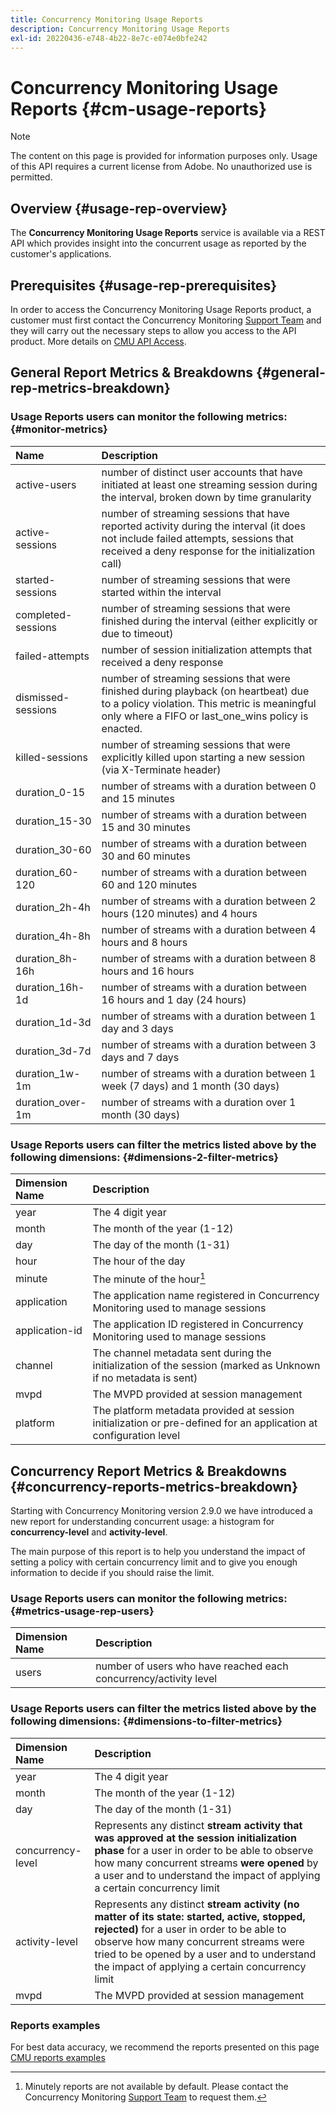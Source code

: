 ```yaml
---
title: Concurrency Monitoring Usage Reports
description: Concurrency Monitoring Usage Reports
exl-id: 20220436-e748-4b22-8e7c-e074e0bfe242
---
```

# Concurrency Monitoring Usage Reports {#cm-usage-reports}

>[!NOTE]
>
>The content on this page is provided for information purposes only. Usage of this API requires a current license from Adobe. No unauthorized use is permitted.



## Overview {#usage-rep-overview}

The **Concurrency Monitoring Usage Reports** service is available via a REST API which provides insight into the concurrent usage as reported by the customer's applications.

## Prerequisites {#usage-rep-prerequisites}

In order to access the Concurrency Monitoring Usage Reports product, a customer must first contact the Concurrency Monitoring [Support Team](mailto:tve-support@adobe.com) and they will carry out the necessary steps to allow you access to the API product. More details on [CMU API Access](/help/concurrency-monitoring/cmu-api-access.md). 

## General Report Metrics & Breakdowns {#general-rep-metrics-breakdown}

### Usage Reports users can monitor the following metrics:{#monitor-metrics}

| Name | Description |
|:---|:---|
| active-users       | number of distinct user accounts that have initiated at least one streaming session during the interval, broken down by time granularity                                                  |
| active-sessions    | number of streaming sessions that have reported activity during the interval (it does not include failed attempts, sessions that received a deny response for the initialization call)    |
| started-sessions   | number of streaming sessions that were started within the interval                                                                                                                        |
| completed-sessions | number of streaming sessions that were finished during the interval (either explicitly or due to timeout)                                                                                 |
| failed-attempts    | number of session initialization attempts that received a deny response                                                                                                                   |
| dismissed-sessions | number of streaming sessions that were finished during playback (on heartbeat) due to a policy violation. This metric is meaningful only where a FIFO or last_one_wins policy is enacted. |
| killed-sessions    | number of streaming sessions that were explicitly killed upon starting a new session (via X-Terminate header)                                                                             |
| duration_0-15      | number of streams with a duration between 0 and 15 minutes                                                                                                                                |
| duration_15-30     | number of streams with a duration between 15 and 30 minutes                                                                                                                               |
| duration_30-60     | number of streams with a duration between 30 and 60 minutes                                                                                                                               |
| duration_60-120    | number of streams with a duration between 60 and 120 minutes                                                                                                                              |
| duration_2h-4h     | number of streams with a duration between 2 hours (120 minutes) and 4 hours                                                                                                               |
| duration_4h-8h     | number of streams with a duration between 4 hours and 8 hours                                                                                                                             |
| duration_8h-16h    | number of streams with a duration between 8 hours and 16 hours                                                                                                                            |
| duration_16h-1d    | number of streams with a duration between 16 hours and 1 day (24 hours)                                                                                                                   |
| duration_1d-3d     | number of streams with a duration between 1 day and 3 days                                                                                                                                |
| duration_3d-7d     | number of streams with a duration between 3 days and 7 days                                                                                                                               |
| duration_1w-1m     | number of streams with a duration between 1 week (7 days) and 1 month (30 days)                                                                                                           |
| duration_over-1m   | number of streams with a duration over 1 month (30 days)                                                                                                                                  |

### Usage Reports users can filter the metrics listed above by the following dimensions: {#dimensions-2-filter-metrics}

| Dimension Name | Description                                                                                                       |
|:---------------|:------------------------------------------------------------------------------------------------------------------|
| year           | The 4 digit year                                                                                                  |
| month          | The month of the year (1-12)                                                                                      |
| day            | The day of the month (1-31)                                                                                       |
| hour           | The hour of the day                                                                                               |
| minute         | The minute of the hour[^1]                                                                                        |
| application    | The application name registered in Concurrency Monitoring used to manage sessions                                 |
| application-id | The application ID registered in Concurrency Monitoring used to manage sessions                                   |
| channel        | The channel metadata sent during the initialization of the session (marked as Unknown if no metadata is sent)     |
| mvpd           | The MVPD provided at session management                                                                           |
| platform       | The platform metadata provided at session initialization or pre-defined for an application at configuration level |

## Concurrency Report Metrics & Breakdowns {#concurrency-reports-metrics-breakdown}

Starting with Concurrency Monitoring version 2.9.0 we have introduced a new report for understanding concurrent usage: a histogram for **concurrency-level** and **activity-level**. 

The main purpose of this report is to help you understand the impact of setting a policy with certain concurrency limit and to give you enough information to decide if you should raise the limit.

### Usage Reports users can monitor the following metrics: {#metrics-usage-rep-users}

|  Dimension Name |                            Description                           |
|:---|:---|
| users           | number of users who have reached each concurrency/activity level |

### Usage Reports users can filter the metrics listed above by the following dimensions: {#dimensions-to-filter-metrics}

| Dimension Name  | Description |
|:---|:---|
| year              | The 4 digit year                                                                                                                                                                                                                                                                  |
| month             | The month of the year (1-12)                                                                                                                                                                                                                                                      |
| day               | The day of the month (1-31)                                                                                                                                                                                                                                                       |
| concurrency-level | Represents any distinct **stream activity that was approved at the session initialization phase** for a user in order to be able to observe how many concurrent streams **were opened** by a user and to understand the impact of applying a certain concurrency limit                    |
| activity-level    | Represents any distinct **stream activity (no matter of its state: started, active, stopped, rejected)** for a user in order to be able to observe how many concurrent streams were tried to be opened by a user and to understand the impact of applying a certain concurrency limit |
| mvpd              | The MVPD provided at session management                                                                                                                                                                                                                                           |

### Reports examples

For best data accuracy, we recommend the reports presented on this page [CMU reports examples](/help/concurrency-monitoring/cm-usage-reports-examples.md)

[^1]: Minutely reports are not available by default. Please contact the Concurrency Monitoring [Support Team](mailto:tve-support@adobe.com) to request them. 